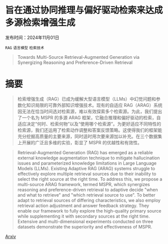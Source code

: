 # 旨在通过协同推理与偏好驱动检索来达成多源检索增强生成

发布时间：2024年11月01日

`RAG` `语言模型` `检索技术`

> Towards Multi-Source Retrieval-Augmented Generation via Synergizing Reasoning and Preference-Driven Retrieval

# 摘要

> 检索增强生成（RAG）已成为缓解大型语言模型（LLMs）中幻觉问题和参数化知识局限的可靠外部知识增强技术。现有的自适应 RAG（ARAG）系统因无法在恰当时间选对检索源，难以有效探索多个检索源。为此，我们提出了一个名为 MSPR 的多源 ARAG 框架，它融合推理和偏好驱动的检索，自适应决定“何时、检索何物”以及“使用哪个检索源”。为更好适应不同特性的检索源，我们还运用了检索动作调整和答案反馈策略。这使得我们的框架能充分挖掘高质量的主要来源，同时适时用次要来源加以补充。在三个数据集上开展的广泛且多维的实验，彰显了 MSPR 的优越性和有效性。

> Retrieval-Augmented Generation (RAG) has emerged as a reliable external knowledge augmentation technique to mitigate hallucination issues and parameterized knowledge limitations in Large Language Models (LLMs). Existing Adaptive RAG (ARAG) systems struggle to effectively explore multiple retrieval sources due to their inability to select the right source at the right time. To address this, we propose a multi-source ARAG framework, termed MSPR, which synergizes reasoning and preference-driven retrieval to adaptive decide "when and what to retrieve" and "which retrieval source to use". To better adapt to retrieval sources of differing characteristics, we also employ retrieval action adjustment and answer feedback strategy. They enable our framework to fully explore the high-quality primary source while supplementing it with secondary sources at the right time. Extensive and multi-dimensional experiments conducted on three datasets demonstrate the superiority and effectiveness of MSPR.

[Arxiv](https://arxiv.org/abs/2411.00689)